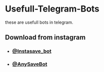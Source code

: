 # Usefull-Telegram-Bots
these are usefull bots in telegram.
## Download from instagram
- ### [@Instasave_bot](https://t.me/Instasave_bot)
- ### [@AnySaveBot](https://t.me/AnySaveBot)
